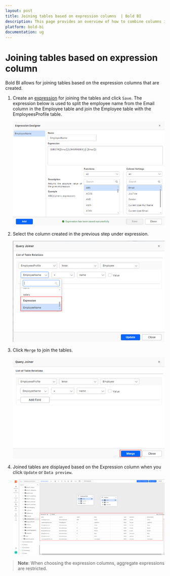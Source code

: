 ```yaml
---
layout: post
title: Joining tables based on expression columns  | Bold BI
description: This page provides an overview of how to combine columns in the Bold BI application using expression columns.
platform: bold-bi
documentation: ug
---
```


# Joining tables based on expression column

Bold BI allows for joining tables based on the expression columns that are created.

1. Create an [expression](/working-with-data-sources/data-modeling/configuring-expression-columns/) for joining the tables and click `Save`. The expression below is used to split the employee name from the Email column in the Employee table and join the Employee table with the EmployeesProfile table.

    ![create expression](/static/assets/faq/images/create-expression-for-join.png)

2. Select the column created in the previous step under expression.

    ![select expression column](/static/assets/faq/images/select-expression-columns.png)

3. Click `Merge` to join the tables.

    ![click merge button](/static/assets/faq/images/click-merge-icon.png)

4. Joined tables are displayed based on the Expression column when you click `Update` or `Data preview`.

    ![joined columns are shown in table](/static/assets/faq/images/joined-columns-table.png)

> **Note**: When choosing the expression columns, aggregate expressions are restricted.